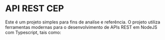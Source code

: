 # API REST CEP
Este é um projeto simples para fins de analíse e referência. O projeto utiliza ferramentas modernas para o desenvolvimento de APIs REST em NodeJS com Typescript, tais como: 

